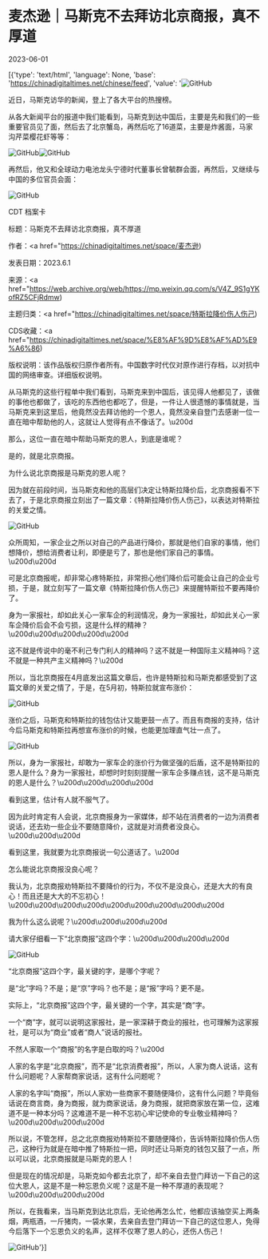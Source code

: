 # 麦杰逊｜马斯克不去拜访北京商报，真不厚道

2023-06-01

[{'type': 'text/html', 'language': None, 'base': 'https://chinadigitaltimes.net/chinese/feed', 'value': '![GitHub](https://chinadigitaltimes.net/chinese/files/2023/06/image-1685641476565.png)

近日，马斯克访华的新闻，登上了各大平台的热搜榜。

从各大新闻平台的报道中我们能看到，马斯克到达中国后，主要是先和我们的一些重要官员见了面，然后去了北京蟹岛，再然后吃了16道菜，主要是炸酱面，马家沟芹菜樱花虾等等：

![GitHub](https://chinadigitaltimes.net/chinese/files/2023/06/post-696685-6478d9de6f071.png)![GitHub](https://chinadigitaltimes.net/chinese/files/2023/06/post-696685-6478d9de85f9f.png)

再然后，他又和全球动力电池龙头宁德时代董事长曾毓群会面，再然后，又继续与中国的多位官员会面：

![GitHub](https://chinadigitaltimes.net/chinese/files/2023/06/post-696685-6478d9de965a7.png)



CDT 档案卡

标题：马斯克不去拜访北京商报，真不厚道

作者：<a href="https://chinadigitaltimes.net/space/麦杰逊)

发表日期：2023.6.1

来源：<a href="https://web.archive.org/web/https://mp.weixin.qq.com/s/V4Z_9S1gYKofRZ5CFjRdmw)

主题归类：<a href="https://chinadigitaltimes.net/space/特斯拉降价伤人伤己)

CDS收藏：<a href="https://chinadigitaltimes.net/space/%E8%AF%9D%E8%AF%AD%E9%A6%86)

版权说明：该作品版权归原作者所有。中国数字时代仅对原作进行存档，以对抗中国的网络审查。详细版权说明。





从马斯克的这些行程单中我们看到，马斯克来到中国后，该见得人他都见了，该做的事他也都做了，该吃的东西他也都吃了，但是，一件让人很遗憾的事情就是，当马斯克来到这里后，他竟然没去拜访他的一个恩人，竟然没亲自登门去感谢一位一直在暗中帮助他的人，这就让人觉得有点不像话了。\u200d

那么，这位一直在暗中帮助马斯克的恩人，到底是谁呢？

是的，就是北京商报。

为什么说北京商报是马斯克的恩人呢？

因为就在前段时间，当马斯克和他的高层们决定让特斯拉降价后，北京商报看不下去了，于是北京商报立刻出了一篇文章：《特斯拉降价伤人伤己》，以表达对特斯拉的关爱之情。

![GitHub](https://chinadigitaltimes.net/chinese/files/2023/06/post-696685-6478d9deb7c77.png)

众所周知，一家企业之所以对自己的产品进行降价，那就是他们自家的事情，他们想降价，想给消费者让利，即便是亏了，那也是他们家自己的事情。\u200d\u200d

可是北京商报呢，却非常心疼特斯拉，非常担心他们降价后可能会让自己的企业亏损，于是，就立刻写了一篇文章《特斯拉降价伤人伤己》来提醒特斯拉不要再降价了。

身为一家报社，却如此关心一家车企的利润情况，身为一家报社，却如此关心一家车企降价后会不会亏损，这是什么样的精神？\u200d\u200d\u200d\u200d\u200d

这不就是传说中的毫不利己专门利人的精神吗？这不就是一种国际主义精神吗？这不就是一种共产主义精神吗？\u200d

所以，当北京商报在4月底发出这篇文章后，也许是特斯拉和马斯克都感受到了这篇文章的关爱之情了，于是，在5月初，特斯拉就宣布涨价：

![GitHub](https://chinadigitaltimes.net/chinese/files/2023/06/post-696685-6478d9dec1720.png)

涨价之后，马斯克和特斯拉的钱包估计又能更鼓一点了。而且有商报的支持，估计今后马斯克和特斯拉再想宣布涨价的时候，也能更加理直气壮一点了。

![GitHub](https://chinadigitaltimes.net/chinese/files/2023/06/post-696685-6478d9dedbd1c.png)

所以，身为一家报社，却敢为一家车企的涨价行为做坚强的后盾，这不是特斯拉的恩人是什么？身为一家报社，却想时时刻刻提醒一家车企多赚点钱，这不是马斯克的恩人是什么？\u200d\u200d\u200d\u200d

看到这里，估计有人就不服气了。

因为此时肯定有人会说，北京商报身为一家媒体，却不站在消费者的一边为消费者说话，还去劝一些企业不要随意降价，这就是对消费者没良心。\u200d\u200d\u200d

看到这里，我就要为北京商报说一句公道话了。\u200d

怎么能说北京商报没良心呢？

我认为，北京商报劝特斯拉不要降价的行为，不仅不是没良心，还是大大的有良心！而且还是大大的不忘初心！\u200d\u200d\u200d\u200d\u200d\u200d\u200d\u200d\u200d

我为什么这么说呢？\u200d\u200d\u200d\u200d

请大家仔细看一下“北京商报”这四个字：\u200d\u200d\u200d\u200d

![GitHub](https://chinadigitaltimes.net/chinese/files/2023/06/post-696685-6478d9df01aa0.png)

“北京商报”这四个字，最关键的字，是哪个字呢？

是“北”字吗？不是；是“京”字吗？也不是；是“报”字吗？更不是。

实际上，“北京商报”这四个字，最关键的一个字，其实是“商”字。

一个“商”字，就可以说明这家报社，是一家深耕于商业的报社，也可理解为这家报社，是可以为“商业”或者“商人”说话的报社。

不然人家取一个“商报”的名字是白取的吗？\u200d

人家的名字是“北京商报”，而不是“北京消费者报”，所以，人家为商人说话，这有什么问题呢？人家帮商家说话，这有什么问题呢？

人家的名字叫“商报”，所以人家劝一些商家不要随便降价，这有什么问题？毕竟俗话说在商言商，身为商报，就为商家说话，身为商报，就把商家放在第一位，这难道不是一种本分吗？这难道不是一种不忘初心牢记使命的专业敬业精神吗？\u200d\u200d\u200d\u200d

所以说，不管怎样，总之北京商报劝特斯拉不要随便降价，告诉特斯拉降价伤人伤己，这种行为就是在暗中推了特斯拉一把，同时还让马斯克的钱包又鼓了一点，所以可以说，北京商报就是马斯克的恩人！

但是现在的情况却是，马斯克如今都去北京了，却不亲自去登门拜访一下自己的这位大恩人，这是不是一种忘恩负义呢？这是不是一种不厚道的表现呢？\u200d\u200d\u200d\u200d

所以，在我看来，当马斯克到达北京后，无论他再怎么忙，他都应该抽空买上两条烟，两瓶酒，一斤猪肉，一袋水果，去亲自去登门拜访一下自己的这位恩人，免得今后落下一个忘恩负义的名声，这样不仅寒了恩人的心，还伤人伤己！

![GitHub](https://chinadigitaltimes.net/chinese/files/2023/06/image-1685640358485.png)'}]